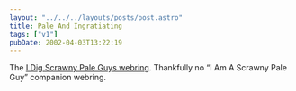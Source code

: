 ```yaml
---
layout: "../../../layouts/posts/post.astro"
title: Pale And Ingratiating
tags: ["v1"]
pubDate: 2002-04-03T13:22:19
---
```


The [I Dig Scrawny Pale Guys webring][1]. Thankfully no &#8220;I Am A Scrawny Pale Guy&#8221; companion webring.

[1]: http://www.rock-queen.com/spg/
